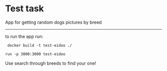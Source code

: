 # Test task

App for getting random dogs pictures by breed

---

to run the app run:

``` docker build -t test-eidoo ./```

```run -p 3000:3000 test-eidoo  ```

Use search through breeds to find your one! 
